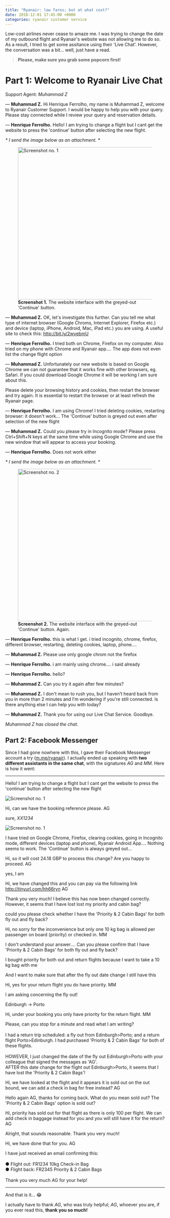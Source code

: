 ```yaml
---
title: "Ryanair: low fares; but at what cost?"
date: 2018-12-01 17:45:00 +0000
categories: ryanair customer service
---
```


Low-cost airlines never cease to amaze me. I was trying to change the date of my outbound flight and Ryanair's website was not allowing me to do so. As a result, I tried to get some assitance using their 'Live Chat'. However, the conversation was a bit... well, just have a read.

> **Please, make sure you grab some popcorn first!**

# Part 1: Welcome to Ryanair Live Chat

Support Agent: *Muhammad Z*

— **Muhammad Z.**
Hi Henrique Ferrolho, my name is Muhammad Z, welcome to Ryanair Customer Support. I would be happy to help you with your query. Please stay connected while I review your query and reservation details.

— **Henrique Ferrolho.**
Hello! I am trying to change a flight but I cant get the website to press the 'continue' button after selecting the new flight.

*\* I send the image below as an attachment. \**

<figure>
  <img width="480em" src="{{ "/images/ryanair/Screenshot from 2018-11-30 17-06-57.png" | absolute_url }}" alt="Screenshot no. 1">
  <figcaption><strong>Screenshot 1.</strong> The website interface with the greyed-out 'Continue' button.</figcaption>
</figure>

— **Muhammad Z.**
OK, let's investigate this further. Can you tell me what type of internet browser (Google Chroms, Internet Explorer, Firefox etc.) and device (laptop, iPhone, Android, Mac, iPad etc.) you are using. A useful site to check this: http://bit.ly/2wvebmU

— **Henrique Ferrolho.**
I tried both on Chrome, Firefox on my computer.
Also tried on my phone with Chrome and Ryanair app.... The app does not even list the change flight option

— **Muhammad Z.**
​Unfortunately our new website is based on Google Chrome we can not guarantee that it works fine with other browsers, eg. Safari. If you could download Google Chrome it will be working I am sure about this.

Please delete your browsing history and cookies, then restart the browser and try again. It is essential to restart the browser or at least refresh the Ryanair page.

— **Henrique Ferrolho.**
I am using Chrome! I tried deleting cookies, restarting browser: it doesn't work... The 'Continue' button is greyed out even after selection of the new flight

— **Muhammad Z.**
Could you please try in Incognito mode? Please press Ctrl+Shift+N keys at the same time while using Google Chrome and use the new window that will appear to access your booking.

— **Henrique Ferrolho.**
Does not work either

*\* I send the image below as an attachment. \**

<figure>
  <img width="480em" src="{{ "/images/ryanair/Screenshot from 2018-11-30 17-23-58.png" | absolute_url }}" alt="Screenshot no. 2">
  <figcaption><strong>Screenshot 2.</strong> The website interface with the greyed-out 'Continue' button. Again.</figcaption>
</figure>

— **Henrique Ferrolho.**
this is what I get. i tried incognito, chrome, firefox, different browser, restarting, deleting cookies, laptop, phone....

— **Muhammad Z.**
Please use only google chrom not the firefox

— **Henrique Ferrolho.**
i am mainly using chrome.... i said already

— **Henrique Ferrolho.**
hello?

— **Muhammad Z.**
Can you try it again after few minutes?

— **Muhammad Z.**
I don't mean to rush you, but I haven’t heard back from you in more than 2 minutes and I’m wondering if you're still connected. Is there anything else I can help you with today?

— **Muhammad Z.**
Thank you for using our Live Chat Service. Goodbye.

*Muhammad Z has closed the chat.*

## Part 2: Facebook Messenger

Since I had gone nowhere with this, I gave their Facebook Messenger account a try (<a href="m.me/ryanair">m.me/ryanair</a>). I actually ended up speaking with **two different assistants in the same chat**, with the signatures *AG* and *MM*. Here is how it went:

---

<div class="_1t_p clearfix"><p class="fb-me-blue">
Hello! I am trying to change a flight but I cant get the website to press the 'continue' button after selecting the new flight
</p><p class="fb-me-blue fb-me-img">
<img src="{{ "/images/ryanair/Screenshot from 2018-11-30 17-06-57.png" | absolute_url }}" alt="Screenshot no. 1">
</p></div>

<div class="_1t_p clearfix"><p class="fb-me-white">
Hi, can we have the booking reference please. AG
</p></div>

<div class="_1t_p clearfix"><p class="fb-me-blue">
sure, <em>XX1234</em>
</p><p class="fb-me-blue fb-me-img">
<img src="{{ "/images/ryanair/Screenshot from 2018-11-30 17-23-58.png" | absolute_url }}" alt="Screenshot no. 1">
</p><p class="fb-me-blue">
I have tried on Google Chrome, Firefox, clearing cookies, going in Incognito mode, different devices (laptop and phone), Ryanair Android App.... Nothing seems to work. The 'Continue' button is always greyed out...
</p></div>

<div class="_1t_p clearfix"><p class="fb-me-white">
Hi, so it will cost 24.18 GBP to process this change? Are you happy to proceed. AG
</p></div>

<div class="_1t_p clearfix"><p class="fb-me-blue">
yes, I am
</p></div>

<div class="_1t_p clearfix"><p class="fb-me-white">
Hi, we have changed this and you can pay via the following link <a href="http://tinyurl.com/hh66ryn">http://tinyurl.com/hh66ryn</a> AG
</p></div>

<div class="_1t_p clearfix"><p class="fb-me-blue">
Thank you very much! I believe this has now been changed correctly. However, it seems that I have lost lost my priority and cabin bag?
</p>

<p class="fb-me-blue">
could you please check whether I have the 'Priority & 2 Cabin Bags' for both fly out and fly back?
</p></div>

<div class="_1t_p clearfix"><p class="fb-me-white">
Hi, no sorry for the inconvenience but only one 10 kg bag is allowed per passenger on board (priority) or checked in. MM
</p></div>

<div class="_1t_p clearfix"><p class="fb-me-blue">
I don't understand your answer.... Can you please confirm that I have 'Priority & 2 Cabin Bags' for both fly out and fly back?
</p><p class="fb-me-blue">
I bought priority for both out and return flights because I want to take a 10 kg bag with me
</p><p class="fb-me-blue">
And I want to make sure that after the fly out date change I still have this
</p></div>

<div class="_1t_p clearfix"><p class="fb-me-white">
Hi, yes for your return flight you do have priority. MM
</p></div>

<div class="_1t_p clearfix"><p class="fb-me-blue">
I am asking concerning the fly out!
</p><p class="fb-me-blue">
Edinburgh -> Porto
</p></div>

<div class="_1t_p clearfix"><p class="fb-me-white">
Hi, under your booking you only have priority for the return flight. MM
</p></div>

<div class="_1t_p clearfix"><p class="fb-me-blue">
Please, can you stop for a minute and read what I am writing?<br>
<br>
I had a return trip scheduled: a fly out from Edinburgh>Porto; and a return flight Porto>Edinburgh.
I had purchased 'Priority & 2 Cabin Bags' for both of these flights.<br>
<br>
HOWEVER, I just changed the date of the fly out Edinburgh>Porto with your colleague that signed the messages as 'AG'.<br>
AFTER this date change for the flight out Edinburgh>Porto, it seems that I have lost the 'Priority & 2 Cabin Bags'!
</p></div>

<div class="_1t_p clearfix"><p class="fb-me-white">
Hi, we have looked at the flight and it appears it is sold out on the out bound, we can add a check in bag for free instead? AG
</p></div>

<div class="_1t_p clearfix"><p class="fb-me-blue">
Hello again AG, thanks for coming back. What do you mean sold out? The 'Priority & 2 Cabin Bags' option is sold out?
</p></div>

<div class="_1t_p clearfix"><p class="fb-me-white">
Hi, priority has sold out for that flight as there is only 100 per flight. We can add check in baggage instead for you and you will still have it for the return? AG
</p></div>

<div class="_1t_p clearfix"><p class="fb-me-blue">
Alright, that sounds reasonable. Thank you very much!
</p></div>

<div class="_1t_p clearfix"><p class="fb-me-white">
Hi, we have done that for you. AG
</p></div>

<div class="_1t_p clearfix"><p class="fb-me-blue">
I have just received an email confirming this:<br>
<br>
● Flight out:   FR1234  10kg Check-in Bag<br>
● Flight back:  FR2345  Priority & 2 Cabin Bags<br>
<br>
Thank you very much AG for your help!
</p></div>

---

And that is it... :joy:

I actually have to thank *AG*, who was truly helpful; *AG*, whoever you are, if you ever read this, **thank you so much!**
